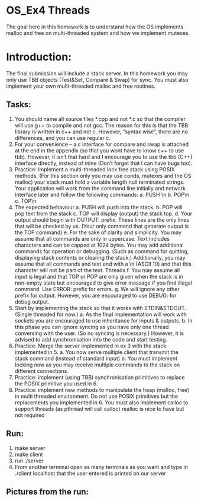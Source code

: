 # OS_Ex4 Threads
The goal here in this homework is to understand how the OS implements malloc and free on
multi-threaded system and how we implement mutexes.


# Introduction:
The final submission will include a stack server.
In this homework you may only use TBB objects (Test&Set, Compare & Swap) for sync. You
must also implement your own multi-threaded malloc and free routines.


## Tasks:
1. You should name all source files *.cpp and not *.c so that the compiler will use g++ to
compile and not gcc. The reason for this is that the TBB library is written in c++ and not c.
However, “syntax wise”, there are no differences, and you can use regular c.
2. For your convenience – a c interface for compare and swap is attached at the end in
the appendix (so that you wont have to know c++ to use tbb). However, it isn’t that hard
and I encourage you to use the tbb (C++) interface directly, instead of mine (Don’t forget
that I can have bugs too).
3. Practice: Implement a multi-threaded lock free stack using POSIX methods. (For this
section only you may use conds, mutexes and the OS malloc) your stack must hold a variable
length null terminated strings. Your application will work from the command line initially
and network interface later and follow the following commands:
a. PUSH <text>\n
b. POP\n
c. TOP\n
4. The expected behaviour
a. PUSH will push <text> into the stack.
b. POP will pop text from the stack
c. TOP will display (output) the stack top.
d. Your output should begin with OUTPUT: prefix. These lines are the only lines that will
be checked by us. (Your only command that generate output is the TOP command)
e. For the sake of clarity and simplicity. You may assume that all commands are only in
uppercase. Text includes characters and can be capped at 1024 bytes. You may add
additional commands for operation or debugging. (Such as command for quitting, displaying
stack contents or clearing the stack.) Additionally, you may assume that all commands and
text end with a \n (ASCII 10) and that this character will not be part of the text.
Threads
f. You may assume all input is legal and that TOP or POP are only given when the stack is
in non-empty state but encouraged to give error message if you find illegal command. Use
ERROR: <cause> prefix for errors.
g. We will ignore any other prefix for output. However, you are encouraged to use
DEBUG: for debug output.
5. Start by implementing the stack so that it works with STDIN&STDOUT. (Single threaded
for now.)
a. As the final implementation will work with sockets you are encouraged to use
inheritance for inputs & outputs.
b. In this phase you can ignore syncing as you have only one thread conversing with the
user. (So no syncing is necessary.) However, it is advised to add synchronisation into the
code and start testing.
6. Practice: Merge the server implemented in ex 3 with the stack implemented in 5.
a. You now serve multiple client that transmit the stack command (instead of standard
input)
b. You must implement locking now as you may receive multiple commands to the stack
on different connections.
7. Practice: implement (using TBB) synchronisation primitives to replace the POSIX
primitive you used in 6.
8. Practice: implement new methods to manipulate the heap (malloc, free) in multi
threaded environment. Do not use POSIX primitives but the replacements you implemented
in 6.
You must also implement calloc to support threads (as pthread will call calloc) realloc is nice
to have but not required


##  Run:
1. make server
2. make client
3. run ./server
5. From another terminal open as many terminals as you want and type in ./client localhost that the user entered is printed on our server

## Pictures from the run:
